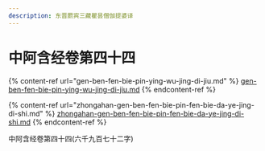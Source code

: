```yaml
---
description: 东晋罽宾三藏瞿昙僧伽提婆译
---
```


# 中阿含经卷第四十四

{% content-ref url="gen-ben-fen-bie-pin-ying-wu-jing-di-jiu.md" %}
[gen-ben-fen-bie-pin-ying-wu-jing-di-jiu.md](gen-ben-fen-bie-pin-ying-wu-jing-di-jiu.md)
{% endcontent-ref %}

{% content-ref url="zhongahan-gen-ben-fen-bie-pin-fen-bie-da-ye-jing-di-shi.md" %}
[zhongahan-gen-ben-fen-bie-pin-fen-bie-da-ye-jing-di-shi.md](zhongahan-gen-ben-fen-bie-pin-fen-bie-da-ye-jing-di-shi.md)
{% endcontent-ref %}

中阿含经卷第四十四(六千九百七十二字)
